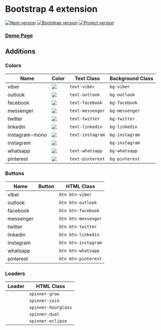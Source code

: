 # Bootstrap 4 extension

[![Npm version](https://img.shields.io/badge/npm-latest-CB3837.svg?style=flat&logo=NPM)](https://docs.npmjs.com)
[![Bootstrap version](https://img.shields.io/badge/Bootstrap-^4.4-7952b3.svg?style=flat&logo=Bootstrap)](https://getbootstrap.com/docs/4.4/getting-started/introduction)
[![Project version](https://img.shields.io/badge/version-dev-informational.svg?style=flat)]()

### [Demo Page](https://lib-hub.web.app/bootstrap4ext.html)

## Additions

### Colors

| Name | Color | Text Class | Background Class |
|------|-------|-------|-------|
| viber | [![](https://img.shields.io/badge/--8f5db7.svg?style=for-the-badge)]() | `text-viber` | `bg-viber` | 
| outlook | [![](https://img.shields.io/badge/--0072C6.svg?style=for-the-badge)]() | `text-outlook` | `bg-outlook` | 
| facebook | [![](https://img.shields.io/badge/--3b5998.svg?style=for-the-badge)]() | `text-facebook` | `bg-facebook` | 
| messenger | [![](https://img.shields.io/badge/--0084ff.svg?style=for-the-badge)]() | `text-messenger` | `bg-messenger` | 
| twitter | [![](https://img.shields.io/badge/--00aced.svg?style=for-the-badge)]() | `text-twitter` | `bg-twitter` | 
| linkedin | [![](https://img.shields.io/badge/--0077b5.svg?style=for-the-badge)]() | `text-linkedin` | `bg-linkedin` | 
| instagram-mono | [![](https://img.shields.io/badge/--D9317A.svg?style=for-the-badge)]() | `text-instagram` | `bg-instagram` | 
| instagram | [![](https://lib-hub.web.app/assets/instagram.png)]() | | `bg-instagram` |
| whatsapp | [![](https://img.shields.io/badge/--25d366.svg?style=for-the-badge)]() | `text-whatsapp` | `bg-whatsapp` | 
| pinterest | [![](https://img.shields.io/badge/--BD081C.svg?style=for-the-badge)]() | `text-pinterest` | `bg-pinterest` |

### Buttons

| Name | Button | HTML Class |
|------|-------|-------|
| viber | | `btn btn-viber` |
| outlook | | `btn btn-outlook` |
| facebook | | `btn btn-facebook` |
| messenger | | `btn btn-messenger` |
| twitter | | `btn btn-twitter` |
| linkedin | | `btn btn-linkedin` |
| instagram | | `btn btn-instagram` |
| whatsapp | | `btn btn-whatsapp` |
| pinterest | | `btn btn-pinterest` |

### Loaders

| Loader | HTML Class |
|-------|-------|
|       | `spinner-grow` |
|       | `spinner-coin` |
|       | `spinner-hourglass` |
|       | `spinner-dual` |
|       | `spinner-eclipse` |
